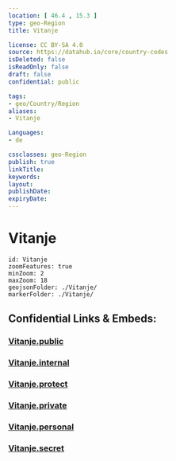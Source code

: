 ```yaml
---
location: [ 46.4 , 15.3 ] 
type: geo-Region
title: Vitanje

license: CC BY-SA 4.0
source: https://datahub.io/core/country-codes
isDeleted: false
isReadOnly: false
draft: false
confidential: public

tags:
- geo/Country/Region
aliases:
- Vitanje

Languages:
- de

cssclasses: geo-Region
publish: true
linkTitle: 
keywords: 
layout: 
publishDate: 
expiryDate: 
---
```


# Vitanje

```leaflet
id: Vitanje
zoomFeatures: true 
minZoom: 2 
maxZoom: 18
geojsonFolder: ./Vitanje/
markerFolder: ./Vitanje/
```


## Confidential Links & Embeds: 

### [Vitanje.public](/_public/\Earth\Continent\Europe\Europe~Central\Slovenia\Regions~Slovenia\Savinjska\counties~SavinjskaVitanje.public.md) 

### [Vitanje.internal](/_internal/\Earth\Continent\Europe\Europe~Central\Slovenia\Regions~Slovenia\Savinjska\counties~SavinjskaVitanje.internal.md) 

### [Vitanje.protect](/_protect/\Earth\Continent\Europe\Europe~Central\Slovenia\Regions~Slovenia\Savinjska\counties~SavinjskaVitanje.protect.md) 

### [Vitanje.private](/_private/\Earth\Continent\Europe\Europe~Central\Slovenia\Regions~Slovenia\Savinjska\counties~SavinjskaVitanje.private.md) 

### [Vitanje.personal](/_personal/\Earth\Continent\Europe\Europe~Central\Slovenia\Regions~Slovenia\Savinjska\counties~SavinjskaVitanje.personal.md) 

### [Vitanje.secret](/_secret/\Earth\Continent\Europe\Europe~Central\Slovenia\Regions~Slovenia\Savinjska\counties~SavinjskaVitanje.secret.md)

